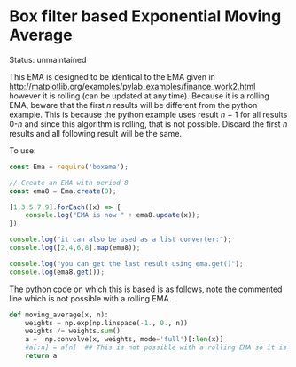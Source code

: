 # Box filter based Exponential Moving Average

Status: unmaintained

This EMA is designed to be identical to the EMA given in http://matplotlib.org/examples/pylab_examples/finance_work2.html
however it is rolling (can be updated at any time). Because it is a rolling EMA, beware that the
first *n* results will be different from the python example. This is because the python example uses
result *n* + 1 for all results 0-*n* and since this algorithm is rolling, that is not possible.
Discard the first *n* results and all following result will be the same.

To use:

```javascript
const Ema = require('boxema');

// Create an EMA with period 8
const ema8 = Ema.create(8);

[1,3,5,7,9].forEach((x) => {
    console.log("EMA is now " + ema8.update(x));
});

console.log("it can also be used as a list converter:");
console.log([2,4,6,8].map(ema8));

console.log("you can get the last result using ema.get()");
console.log(ema8.get());
```


The python code on which this is based is as follows, note the commented line which is not possible
with a rolling EMA.

```python
def moving_average(x, n):
    weights = np.exp(np.linspace(-1., 0., n))
    weights /= weights.sum()
    a =  np.convolve(x, weights, mode='full')[:len(x)]
    #a[:n] = a[n]  ## This is not possible with a rolling EMA so it is removed.
    return a
```
